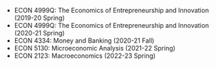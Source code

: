

- ECON 4999Q: The Economics of Entrepreneurship and Innovation (2019-20 Spring)
- ECON 4999Q: The Economics of Entrepreneurship and Innovation (2020-21 Spring)
- ECON 4334: Money and Banking (2020-21 Fall)
- ECON 5130: Microeconomic Analysis (2021-22 Spring)
- ECON 2123: Macroeconomics (2022-23 Spring)
